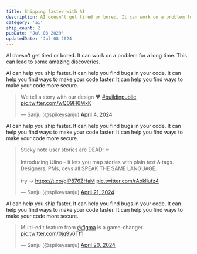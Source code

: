 ```yaml
---
title: Shipping faster with AI 
description: AI doesn't get tired or bored. It can work on a problem for a long time. This can lead to some amazing discoveries.
category: 'ai'
ship_count: 2
pubDate: 'Jul 08 2029'
updatedDate: 'Jul 08 2024'
---
```


AI doesn't get tired or bored. It can work on a problem for a long time. This can lead to some amazing discoveries.

AI can help you ship faster. It can help you find bugs in your code. It can help you find ways to make your code faster. It can help you find ways to make your code more secure.

<blockquote class="twitter-tweet" data-media-max-width="560"><p lang="en" dir="ltr">We tell a story with our design ❤️ <a href="https://twitter.com/hashtag/buildinpublic?src=hash&amp;ref_src=twsrc%5Etfw">#buildinpublic</a> <a href="https://t.co/wQ09Fl6MxK">pic.twitter.com/wQ09Fl6MxK</a></p>&mdash; Sanju (@spikeysanju) <a href="https://twitter.com/spikeysanju/status/1775899324591005847?ref_src=twsrc%5Etfw">April 4, 2024</a></blockquote> <script async src="https://platform.twitter.com/widgets.js" charset="utf-8"></script>

AI can help you ship faster. It can help you find bugs in your code. It can help you find ways to make your code faster. It can help you find ways to make your code more secure.

<blockquote class="twitter-tweet" data-media-max-width="560"><p lang="en" dir="ltr">Sticky note user stories are DEAD! ⚰️<br><br>Introducing Uiino – it lets you map stories with plain text &amp; tags. Designers, PMs, devs all SPEAK THE SAME LANGUAGE.<br><br>try → <a href="https://t.co/glP876ZHaM">https://t.co/glP876ZHaM</a> <a href="https://t.co/rAokllufz4">pic.twitter.com/rAokllufz4</a></p>&mdash; Sanju (@spikeysanju) <a href="https://twitter.com/spikeysanju/status/1781945273977032929?ref_src=twsrc%5Etfw">April 21, 2024</a></blockquote> <script async src="https://platform.twitter.com/widgets.js" charset="utf-8"></script>

AI can help you ship faster. It can help you find bugs in your code. It can help you find ways to make your code faster. It can help you find ways to make your code more secure.

<blockquote class="twitter-tweet" data-media-max-width="560"><p lang="en" dir="ltr">Multi–edit feature from <a href="https://twitter.com/figma?ref_src=twsrc%5Etfw">@figma</a> is a game-changer. <a href="https://t.co/0jq9v6Tffl">pic.twitter.com/0jq9v6Tffl</a></p>&mdash; Sanju (@spikeysanju) <a href="https://twitter.com/spikeysanju/status/1781511669216362744?ref_src=twsrc%5Etfw">April 20, 2024</a></blockquote> <script async src="https://platform.twitter.com/widgets.js" charset="utf-8"></script>
